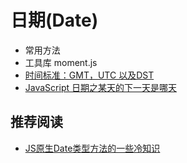 # 日期(Date)
* 常用方法
* 工具库 moment.js
* [时间标准：GMT，UTC 以及DST](time-standard.md)
* [JavaScript 日期之某天的下一天是哪天](next-day.md)


## 推荐阅读
* [JS原生Date类型方法的一些冷知识](http://segmentfault.com/a/1190000003710954)